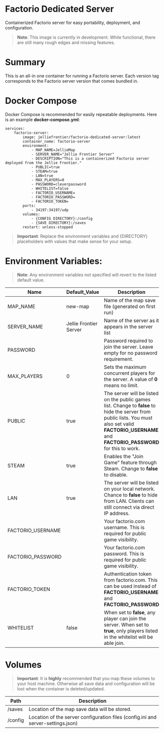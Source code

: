 # Factorio Dedicated Server
Containerized Factorio server for easy portability, deployment, and configuration.

> **Note**: This image is currently in development. While functional, there are still many rough edges and missing features.

# Summary
This is an all-in one container for running a Factorio server. Each version tag corresponds to the Factorio server version that comes bundled in. 

# Docker Compose
Docker Compose is recommended for easily repeatable deployments. Here is an example **docker-compose.yml**:
```
services:
    factorio-server:
        image: jelliefrontier/factorio-dedicated-server:latest
        container_name: factorio-server
        environment:
            - MAP_NAME=JellieMap
            - SERVER_NAME="Jellie Frontier Server"
            - DESCRIPTION="This is a containerized Factorio server deployed from the Jellie Frontier."
            - PUBLIC=true
            - STEAM=true
            - LAN=true
            - MAX_PLAYERS=0
            - PASSWORD=cleverpassword
            - WHITELIST=false
            - FACTORIO_USERNAME=
            - FACTORIO_PASSWORD=
            - FACTORIO_TOKEN=
        ports:
            - 34197:34197/udp
        volumes:
            - {CONFIG DIRECTORY}:/config
            - {SAVE DIRECTORY}:/saves
        restart: unless-stopped
```

> **Important**: Replace the environment variables and {DIRECTORY} placeholders with values that make sense for your setup.

# Environment Variables:
> **Note**: Any environment variables not specified will revert to the listed default value.

| Name | Default_Value | Description |
| --- | --- | --- |
| MAP_NAME | new-map| Name of the map save file (generated on first run) |
| SERVER_NAME | Jellie Frontier Server | Name of the server as it appears in the server list |
| PASSWORD |  | Password required to join the server. Leave empty for no password requirement. |
| MAX_PLAYERS | 0 | Sets the maximum concurrent players for the server. A value of **0** means no limit. |
| PUBLIC | true | The server will be listed on the public games list. Change to **false** to hide the server from public lists. You must also set valid **FACTORIO_USERNAME** and **FACTORIO_PASSWORD** for this to work. |
| STEAM | true | Enables the "Join Game" feature through Steam. Change to **false** to disable. |
| LAN | true | The server will be listed on your local network. Chance to **false** to hide from LAN. Clients can still connect via direct IP address. | 
| FACTORIO_USERNAME |  | Your factorio.com username. This is required for public game visibility. |
| FACTORIO_PASSWORD |  | Your factorio.com password. This is required for public game visibility. |
| FACTORIO_TOKEN |  | Authentication token from factorio.com. This can be used instead of **FACTORIO_USERNAME** and **FACTORIO_PASSWORD** |
| WHITELIST | false | When set to **false**, any player can join the server. When set to **true**, only players listed in the whitelist will be able join. | 

# Volumes
> **Important**: It is **highly** recommended that you map these volumes to your host machine. Otherwise all save data and configuration will be lost when the container is deleted/updated.

| Path | Description | 
| --- | --- |
| /saves | Location of the map save data will be stored. |
| /config | Location of the server configuration files (config.ini and server-settings.json) |
